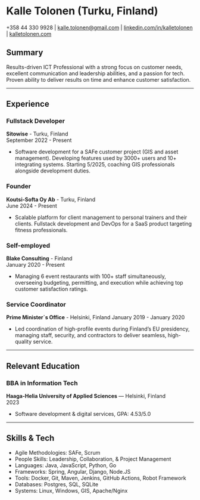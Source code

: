 # Kalle Tolonen (Turku, Finland)

+358 44 330 9928 | kalle.tolonen@gmail.com | [linkedin.com/in/kalletolonen](https://www.linkedin.com/in/kalletolonen) | [kalletolonen.com](https://www.kalletolonen.com)

## Summary
Results-driven ICT Professional with a strong focus on customer needs, excellent communication and leadership abilities, and a passion for tech. Proven ability to deliver results on time and enhance customer satisfaction.

---

## Experience

### Fullstack Developer  
**Sitowise** - Turku, Finland  
September 2022 - Present  
- Software development for a SAFe customer project (GIS and asset management). Developing features used by 3000+ users and 10+ integrating systems. Starting 5/2025, coaching GIS professionals alongside development duties.

### Founder  
**Koutsi-Softa Oy Ab** - Turku, Finland  
June 2024 - Present  
- Scalable platform for client management to personal trainers and their clients. Fullstack development and DevOps for a SaaS product targeting fitness professionals.

### Self-employed  
**Blake Consulting** - Finland  
January 2020 - Present  
- Managing 6 event restaurants with 100+ staff simultaneously, overseeing budgeting, permitting, and execution while achieving top customer satisfaction ratings. 

### Service Coordinator  
**Prime Minister`s Office** - Helsinki, Finland 
January 2019 - January 2020  
- Led coordination of high-profile events during Finland’s EU presidency, managing staff, security, and contractors to deliver seamless, high-quality service. 

---

## Relevant Education

### BBA in Information Tech  
**Haaga-Helia University of Applied Sciences** — Helsinki, Finland  
2023  
- Software development & digital services, GPA: 4.53/5.0  

---

## Skills & Tech
* Agile Methodologies: SAFe, Scrum
* People Skills: Leadership, Collaboration, & Project Management
* Languages: Java, JavaScript, Python, Go
* Frameworks: Spring, Angular, Django, Node.JS
* Tools: Docker, Git, Maven, Jenkins, GitHub Actions, Robot Framework
* Databases: Postgres, SQL, SQLite
* Systems: Linux, Windows, GIS, Apache/Nginx
 
